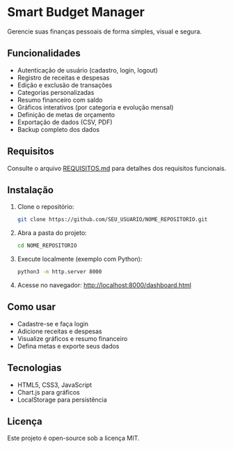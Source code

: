 # Smart Budget Manager

Gerencie suas finanças pessoais de forma simples, visual e segura.

## Funcionalidades
- Autenticação de usuário (cadastro, login, logout)
- Registro de receitas e despesas
- Edição e exclusão de transações
- Categorias personalizadas
- Resumo financeiro com saldo
- Gráficos interativos (por categoria e evolução mensal)
- Definição de metas de orçamento
- Exportação de dados (CSV, PDF)
- Backup completo dos dados

## Requisitos
Consulte o arquivo [REQUISITOS.md](./REQUISITOS.md) para detalhes dos requisitos funcionais.

## Instalação
1. Clone o repositório:
   ```bash
   git clone https://github.com/SEU_USUARIO/NOME_REPOSITORIO.git
   ```
2. Abra a pasta do projeto:
   ```bash
   cd NOME_REPOSITORIO
   ```
3. Execute localmente (exemplo com Python):
   ```bash
   python3 -m http.server 8000
   ```
4. Acesse no navegador: [http://localhost:8000/dashboard.html](http://localhost:8000/dashboard.html)

## Como usar
- Cadastre-se e faça login
- Adicione receitas e despesas
- Visualize gráficos e resumo financeiro
- Defina metas e exporte seus dados

## Tecnologias
- HTML5, CSS3, JavaScript
- Chart.js para gráficos
- LocalStorage para persistência

## Licença
Este projeto é open-source sob a licença MIT.
